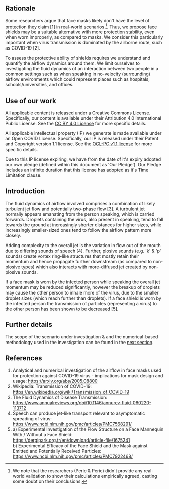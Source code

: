 ## Rationale
Some researchers argue that face masks likely don't have the level of protection they claim [1] in real-world scenarios [^1]. Thus, we propose face shields may be a suitable alternative with more protection stability, even when worn improperly, as compared to masks. We consider this particularly important when virus transmission is dominated by the airborne route, such as COVID-19 [2].

To assess the protective ability of shields requires we understand and quantify the airflow dynamics around them. We limit ourselves to investigating the fluid dynamics of an interaction between two people in a common settings such as when speaking in no-velocity (surrounding) airflow environments which could represent places such as hospitals, schools/universities, and offices.

## Use of our work
All applicable content is released under a Creative Commons License. Specifically, our content is available under their Attribution 4.0 International Public License. See the [CC BY 4.0 License](https://creativecommons.org/licenses/by/4.0/) for more specific details.

All applicable intellectual property (IP) we generate is made available under an Open COVID License. Specifically, our IP is released under their Patent and Copyright version 1.1 license. See the [OCL-PC v1.1 license](https://opencovidpledge.org/v1-1-ocl-pc/) for more specific details.

Due to this IP license expiring, we have from the date of it's expiry adopted our own pledge (defined within this document as 'Our Pledge'). Our Pledge includes an infinite duration that this license has adopted as it's Time Limitation clause. 

## Introduction
The fluid dynamics of airflow involved comprises a combination of likely turbulent jet flow and potentially two-phase flow [3]. A turbulent jet normally appears emanating from the person speaking, which is carried forwards. Droplets containing the virus, also present in speaking, tend to fall towards the ground at increasingly shorter distances for higher sizes, while increasingly smaller-sized ones tend to follow the airflow pattern more closely.

Adding complexity to the overall jet is the variation in flow out of the mouth due to differing sounds of speech [4]. Further, plosive sounds (e.g. 'k' & 'p' sounds) create vortex ring-like structures that mostly retain their momentum and hence propagate further downstream (as compared to non-plosive types) which also interacts with more-diffused jet created by non-plosive sounds.

If a face mask is worn by the infected person while speaking the overall jet momentum may be reduced significantly, however the breakup of droplets may cause the other person to inhale more of the virus, due to the smaller droplet sizes (which reach further than droplets). If a face shield is worn by the infected person the transmission of particles (representing a virus) to the other person has been shown to be decreased [5].

## Further details
The scope of the scenario under investigation & and the numerical-based methodology used in the investigation can be found in the [next section](https://github.com/TessellateDataScience/faceShieldOptimisations/blob/main/2_scope-methodology.md).

## References
1. Analytical and numerical investigation of the airflow in face masks used for protection against COVID-19 virus - implications for mask design and usage: https://arxiv.org/abs/2005.08800  
2. Wikipedia: Transmission of COVID-19: https://en.wikipedia.org/wiki/Transmission_of_COVID-19  
3. The Fluid Dynamics of Disease Transmission: https://www.annualreviews.org/doi/10.1146/annurev-fluid-060220-113712  
4. Speech can produce jet-like transport relevant to asymptomatic spreading of virus: https://www.ncbi.nlm.nih.gov/pmc/articles/PMC7568291/  
5.  a) Experimental Investigation of the Flow Structure on a Face Mannequin With / Without a Face Shield: https://dergipark.org.tr/en/download/article-file/1675241  
    b) Experimental Efficacy of the Face Shield and the Mask against Emitted and Potentially Received Particles: https://www.ncbi.nlm.nih.gov/pmc/articles/PMC7922468/  
    
[^1]: We note that the researchers (Peric & Peric) didn't provide any real-world validation to show their calculations empirically agreed, casting some doubt on their conclusions.

